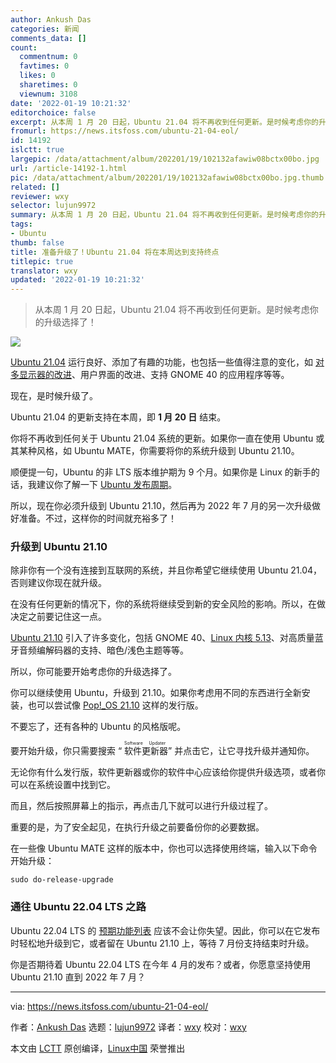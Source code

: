 ```yaml
---
author: Ankush Das
categories: 新闻
comments_data: []
count:
  commentnum: 0
  favtimes: 0
  likes: 0
  sharetimes: 0
  viewnum: 3108
date: '2022-01-19 10:21:32'
editorchoice: false
excerpt: 从本周 1 月 20 日起，Ubuntu 21.04 将不再收到任何更新。是时候考虑你的升级选择了！
fromurl: https://news.itsfoss.com/ubuntu-21-04-eol/
id: 14192
islctt: true
largepic: /data/attachment/album/202201/19/102132afawiw08bctx00bo.jpg
url: /article-14192-1.html
pic: /data/attachment/album/202201/19/102132afawiw08bctx00bo.jpg.thumb.jpg
related: []
reviewer: wxy
selector: lujun9972
summary: 从本周 1 月 20 日起，Ubuntu 21.04 将不再收到任何更新。是时候考虑你的升级选择了！
tags:
- Ubuntu
thumb: false
title: 准备升级了！Ubuntu 21.04 将在本周达到支持终点
titlepic: true
translator: wxy
updated: '2022-01-19 10:21:32'
---
```



> 
> 从本周 1 月 20 日起，Ubuntu 21.04 将不再收到任何更新。是时候考虑你的升级选择了！
> 
> 
> 


![](/data/attachment/album/202201/19/102132afawiw08bctx00bo.jpg)


[Ubuntu 21.04](https://news.itsfoss.com/ubuntu-21-04-release/) 运行良好、添加了有趣的功能，也包括一些值得注意的变化，如 [对多显示器的改进](https://news.itsfoss.com/ubuntu-21-04-multi-monitor-support/)、用户界面的改进、支持 GNOME 40 的应用程序等等。


现在，是时候升级了。


Ubuntu 21.04 的更新支持在本周，即 **1 月 20 日** 结束。


你将不再收到任何关于 Ubuntu 21.04 系统的更新。如果你一直在使用 Ubuntu 或其某种风格，如 Ubuntu MATE，你需要将你的系统升级到 Ubuntu 21.10。


顺便提一句，Ubuntu 的非 LTS 版本维护期为 9 个月。如果你是 Linux 的新手的话，我建议你了解一下 [Ubuntu 发布周期](https://itsfoss.com/end-of-life-ubuntu/)。


所以，现在你必须升级到 Ubuntu 21.10，然后再为 2022 年 7 月的另一次升级做好准备。不过，这样你的时间就充裕多了！


### 升级到 Ubuntu 21.10


除非你有一个没有连接到互联网的系统，并且你希望它继续使用 Ubuntu 21.04，否则建议你现在就升级。


在没有任何更新的情况下，你的系统将继续受到新的安全风险的影响。所以，在做决定之前要记住这一点。


[Ubuntu 21.10](https://news.itsfoss.com/ubuntu-21-10-release/) 引入了许多变化，包括 GNOME 40、[Linux 内核 5.13](https://news.itsfoss.com/linux-kernel-5-13-release/)、对高质量蓝牙音频编解码器的支持、暗色/浅色主题等等。


所以，你可能要开始考虑你的升级选择了。


你可以继续使用 Ubuntu，升级到 21.10。如果你考虑用不同的东西进行全新安装，也可以尝试像 [Pop!\_OS 21.10](https://news.itsfoss.com/pop-os-21-10/) 这样的发行版。


不要忘了，还有各种的 Ubuntu 的风格版呢。


要开始升级，你只需要搜索 “<ruby> 软件更新器 <rt>  Software Updater </rt></ruby>” 并点击它，让它寻找升级并通知你。


无论你有什么发行版，软件更新器或你的软件中心应该给你提供升级选项，或者你可以在系统设置中找到它。


而且，然后按照屏幕上的指示，再点击几下就可以进行升级过程了。


重要的是，为了安全起见，在执行升级之前要备份你的必要数据。


在一些像 Ubuntu MATE 这样的版本中，你也可以选择使用终端，输入以下命令开始升级：



```
sudo do-release-upgrade

```

### 通往 Ubuntu 22.04 LTS 之路


Ubuntu 22.04 LTS 的 [预期功能列表](https://itsfoss.com/ubuntu-22-04-release-features/) 应该不会让你失望。因此，你可以在它发布时轻松地升级到它，或者留在 Ubuntu 21.10 上，等待 7 月份支持结束时升级。


你是否期待着 Ubuntu 22.04 LTS 在今年 4 月的发布？或者，你愿意坚持使用 Ubuntu 21.10 直到 2022 年 7 月？




---


via: <https://news.itsfoss.com/ubuntu-21-04-eol/>


作者：[Ankush Das](https://news.itsfoss.com/author/ankush/) 选题：[lujun9972](https://github.com/lujun9972) 译者：[wxy](https://github.com/wxy) 校对：[wxy](https://github.com/wxy)


本文由 [LCTT](https://github.com/LCTT/TranslateProject) 原创编译，[Linux中国](https://linux.cn/) 荣誉推出